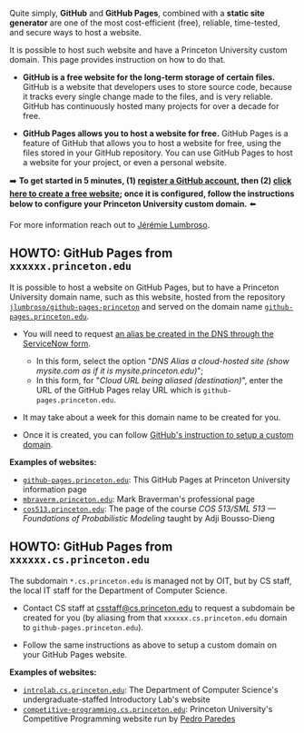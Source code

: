 Quite simply, **GitHub** and **GitHub Pages**, combined with a **static site generator** are one of the most cost-efficient (free), reliable, time-tested, and secure ways to host a website.

It is possible to host such website and have a Princeton University custom domain. This page provides instruction on how to do that.

- **GitHub is a free website for the long-term storage of certain files.** GitHub is a website that developers uses to store source code, because it tracks every single change made to the files, and is very reliable. GitHub has continuously hosted many projects for over a decade for free.

- **GitHub Pages allows you to host a website for free.** GitHub Pages is a feature of GitHub that allows you to host a website for free, using the files stored in your GitHub repository. You can use GitHub Pages to host a website for your project, or even a personal website.

➡️ **To get started in 5 minutes, (1) [register a GitHub account](https://github.com/signup), then (2) [click here to create a free website](https://github.com/jlumbroso/hugo-github-bearblog-template/generate); once it is configured, follow the instructions below to configure your Princeton University custom domain.** ⬅️

For more information reach out to [Jérémie Lumbroso](https://www.cs.princeton.edu/people/profile/lumbroso).

## HOWTO: GitHub Pages from `xxxxxx.princeton.edu`

It is possible to host a website on GitHub Pages, but to have a Princeton University domain name, such as this website, hosted from the repository [`jlumbroso/github-pages-princeton`](https://github.com/jlumbroso/github-pages-princeton/) and served on the domain name [`github-pages.princeton.edu`](https://github-pages.princeton.edu/).

- You will need to request [an alias be created in the DNS through the ServiceNow form](https://princeton.service-now.com/service?id=sc_cat_item&sys_id=db24940a4ff92e0018ddd48e5210c750).

  - In this form, select the option "_DNS Alias a cloud-hosted site (show mysite.com as if it is mysite.princeton.edu)_";
  - In this form, for "_Cloud URL being aliased (destination)_", enter the URL of the GitHub Pages relay URL which is `github-pages.princeton.edu`.

- It may take about a week for this domain name to be created for you.

- Once it is created, you can follow [GitHub's instruction to setup a custom domain](https://docs.github.com/en/pages/configuring-a-custom-domain-for-your-github-pages-site/managing-a-custom-domain-for-your-github-pages-site).

**Examples of websites:**

- [`github-pages.princeton.edu`](https://github-pages.princeton.edu): This GitHub Pages at Princeton University information page
- [`mbraverm.princeton.edu`](https://mbraverm.princeton.edu/): Mark Braverman's professional page
- [`cos513.princeton.edu`](https://cos513.princeton.edu/): The page of the course _COS 513/SML 513 — Foundations of Probabilistic Modeling_ taught by Adji Bousso-Dieng

## HOWTO: GitHub Pages from `xxxxxx.cs.princeton.edu`

The subdomain `*.cs.princeton.edu` is managed not by OIT, but by CS staff, the local IT staff for the Department of Computer Science.

- Contact CS staff at [csstaff@cs.princeton.edu](mailto:csstaff@cs.princeton.edu) to request a subdomain be created for you (by aliasing from that `xxxxxx.cs.princeton.edu` domain to `github-pages.princeton.edu`).

- Follow the same instructions as above to setup a custom domain on your GitHub Pages website.

**Examples of websites:**

- [`introlab.cs.princeton.edu`](http://introlab.cs.princeton.edu/): The Department of Computer Science's undergraduate-staffed Introductory Lab's website
- [`competitive-programming.cs.princeton.edu`](https://competitive-programming.cs.princeton.edu/): Princeton University's Competitive Programming website run by [Pedro Paredes](https://www.cs.princeton.edu/~paredes/)
